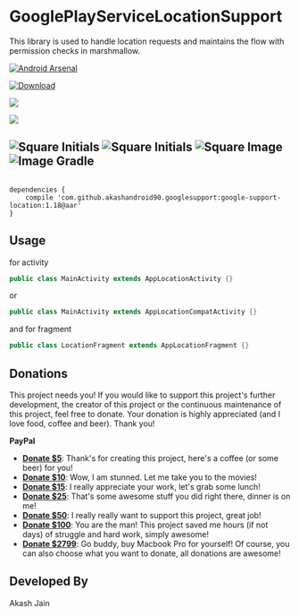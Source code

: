 # GooglePlayServiceLocationSupport
This library is used to handle location requests and maintains the flow with permission checks in marshmallow.

[![Android Arsenal](https://img.shields.io/badge/Android%20Arsenal-GooglePlayServiceLocationSupport-green.svg?style=true)](https://android-arsenal.com/details/1/2939)

[ ![Download](https://api.bintray.com/packages/akashandroid90/maven/google-support-location/images/download.svg) ](https://bintray.com/akashandroid90/maven/google-support-location/_latestVersion)

<a href='https://bintray.com/akashandroid90/maven/google-support-location/view?source=watch' alt='Get automatic notifications about new "google-support-location" versions'><img src='https://www.bintray.com/docs/images/bintray_badge_color.png'></a>

<a href="https://play.google.com/store/apps/details?id=com.googleplayservicelocationsupport" alt="Download from Google Play">
  <img src="http://www.android.com/images/brand/android_app_on_play_large.png">
</a>

![Square Initials](images/one.png)
![Square Initials](images/two.png)
![Square Image](images/three.png)
![Image](images/four.png)
Gradle
-------------------------

```

dependencies {
    compile 'com.github.akashandroid90.googlesupport:google-support-location:1.18@aar'
}

```

Usage
-----

for activity

```java
public class MainActivity extends AppLocationActivity {}
```
or 
```java
public class MainActivity extends AppLocationCompatActivity {}
```
and for fragment
```java
public class LocationFragment extends AppLocationFragment {}
```

Donations
---------

This project needs you! If you would like to support this project's further development, the creator of this project or the continuous maintenance of this project, feel free to donate. Your donation is highly appreciated (and I love food, coffee and beer). Thank you!

**PayPal**

* **[Donate $5]**: Thank's for creating this project, here's a coffee (or some beer) for you!
* **[Donate $10]**: Wow, I am stunned. Let me take you to the movies!
* **[Donate $15]**: I really appreciate your work, let's grab some lunch!
* **[Donate $25]**: That's some awesome stuff you did right there, dinner is on me!
* **[Donate $50]**: I really really want to support this project, great job!
* **[Donate $100]**: You are the man! This project saved me hours (if not days) of struggle and hard work, simply awesome!
* **[Donate $2799]**: Go buddy, buy Macbook Pro for yourself!
Of course, you can also choose what you want to donate, all donations are awesome!



Developed By
--------------------
Akash Jain


[Donate $5]: 		https://www.paypal.me/akashandroid/5
[Donate $10]:  		https://www.paypal.me/akashandroid/10
[Donate $15]:  		https://www.paypal.me/akashandroid/15
[Donate $25]:  		https://www.paypal.me/akashandroid/25
[Donate $50]: 		https://www.paypal.me/akashandroid/50
[Donate $100]: 		https://www.paypal.me/akashandroid/100
[Donate $2799]: 	https://www.paypal.me/akashandroid/2799

